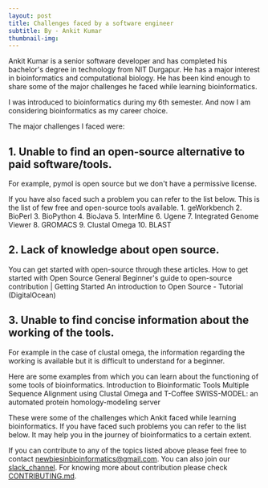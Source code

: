 ```yaml
---
layout: post
title: Challenges faced by a software engineer
subtitle: By - Ankit Kumar
thumbnail-img: 
---
```


Ankit Kumar is a senior software developer and has completed his bachelor's degree in technology from NIT Durgapur. He has a major interest in bioinformatics and computational biology. He has been kind enough to share some of the major challenges he faced while learning bioinformatics.

I was introduced to bioinformatics during my 6th semester. And now I am considering bioinformatics as my career choice.

The major challenges I faced were: 

## 1. Unable to find an open-source alternative to paid software/tools.

For example, pymol is open source but we don't have a permissive license. 

If you have also faced such a problem you can refer to the list below. 
This is the list of few free and open-source tools available.
	1. geWorkbench
	2. BioPerl
	3. BioPython
	4. BioJava
	5. InterMine
	6. Ugene
	7. Integrated Genome Viewer
	8. GROMACS
	9. Clustal Omega
	10. BLAST


## 2. Lack of knowledge about open source.


 You can get started with open-source through these articles.
How to get started with Open Source
General Beginner's guide to open-source contribution | Getting Started
An introduction to Open Source - Tutorial (DigitalOcean) 



## 3. Unable to find concise information about the working of the tools.

For example in the case of clustal omega, the information regarding the working is available but it is difficult to understand for a beginner.

Here are some examples from which you can learn about the functioning of some tools of bioinformatics.
Introduction to Bioinformatic Tools
Multiple Sequence Alignment using Clustal Omega and T-Coffee
SWISS-MODEL: an automated protein homology-modeling server


These were some of the challenges which Ankit faced while learning bioinformatics.
If you have faced such problems you can refer to the list below. It may help you in the journey of bioinformatics to a certain extent.




If you can contribute to any of the topics listed above please feel free to contact [newbiesinbioinformatics@gmail.com]([newbiesinbioinformatics@gmail.com). You can also join our [slack_channel](https://join.slack.com/t/newbiesinbioi-suw3310/shared_invite/zt-ra6dx7tx-497jnBj5a54R27YB_oQK8g). For knowing more about contribution please check [CONTRIBUTING.md](https://github.com/Newbies-in-bioinformatics/Newbies-in-bioinformatics/blob/main/CONTRIBUTING.md).




